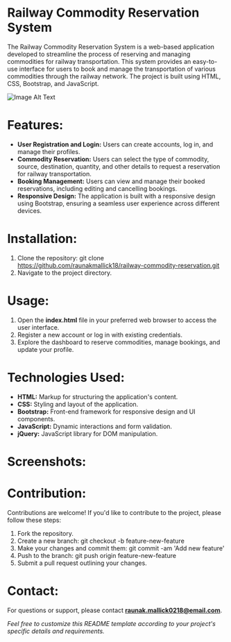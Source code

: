 # Railway Commodity Reservation System

The Railway Commodity Reservation System is a web-based application developed to streamline the process of reserving and managing commodities for railway transportation. This system provides an easy-to-use interface for users to book and manage the transportation of various commodities through the railway network. The project is built using HTML, CSS, Bootstrap, and JavaScript.

<img src="https://upload.wikimedia.org/wikipedia/en/thumb/8/83/Indian_Railways.svg/1200px-Indian_Railways.svg.png" alt="Image Alt Text">

# Features:
- **User Registration and Login:** Users can create accounts, log in, and manage their profiles.
- **Commodity Reservation:** Users can select the type of commodity, source, destination, quantity, and other details to request a reservation for railway transportation.
- **Booking Management:** Users can view and manage their booked reservations, including editing and cancelling bookings.
- **Responsive Design:** The application is built with a responsive design using Bootstrap, ensuring a seamless user experience across different devices.

# Installation:
1. Clone the repository: git clone https://github.com/raunakmallick18/railway-commodity-reservation.git
2. Navigate to the project directory.

# Usage:
1. Open the **index.html** file in your preferred web browser to access the user interface.
2. Register a new account or log in with existing credentials.
3. Explore the dashboard to reserve commodities, manage bookings, and update your profile.

# Technologies Used:
- **HTML:** Markup for structuring the application's content.
- **CSS:** Styling and layout of the application.
- **Bootstrap:** Front-end framework for responsive design and UI components.
- **JavaScript:** Dynamic interactions and form validation.
- **jQuery:** JavaScript library for DOM manipulation.

# Screenshots:

# Contribution:
Contributions are welcome! If you'd like to contribute to the project, please follow these steps:
1. Fork the repository.
2. Create a new branch: git checkout -b feature-new-feature
3. Make your changes and commit them: git commit -am 'Add new feature'
4. Push to the branch: git push origin feature-new-feature
5. Submit a pull request outlining your changes.

# Contact:
For questions or support, please contact **raunak.mallick0218@email.com**.

*Feel free to customize this README template according to your project's specific details and requirements.*
